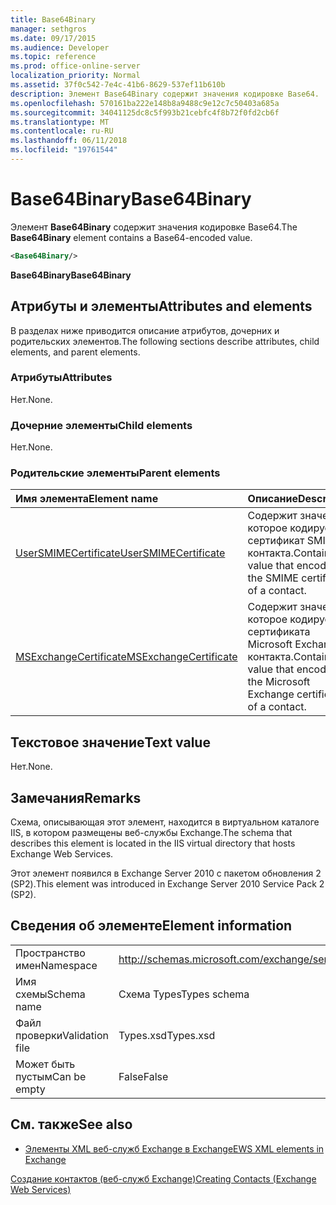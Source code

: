 ```yaml
---
title: Base64Binary
manager: sethgros
ms.date: 09/17/2015
ms.audience: Developer
ms.topic: reference
ms.prod: office-online-server
localization_priority: Normal
ms.assetid: 37f0c542-7e4c-41b6-8629-537ef11b610b
description: Элемент Base64Binary содержит значения кодировке Base64.
ms.openlocfilehash: 570161ba222e148b8a9488c9e12c7c50403a685a
ms.sourcegitcommit: 34041125dc8c5f993b21cebfc4f8b72f0fd2cb6f
ms.translationtype: MT
ms.contentlocale: ru-RU
ms.lasthandoff: 06/11/2018
ms.locfileid: "19761544"
---
```

# <a name="base64binary"></a><span data-ttu-id="66a32-103">Base64Binary</span><span class="sxs-lookup"><span data-stu-id="66a32-103">Base64Binary</span></span>

<span data-ttu-id="66a32-104">Элемент **Base64Binary** содержит значения кодировке Base64.</span><span class="sxs-lookup"><span data-stu-id="66a32-104">The **Base64Binary** element contains a Base64-encoded value.</span></span> 
  
```XML
<Base64Binary/>
```

 <span data-ttu-id="66a32-105">**Base64Binary**</span><span class="sxs-lookup"><span data-stu-id="66a32-105">**Base64Binary**</span></span>
## <a name="attributes-and-elements"></a><span data-ttu-id="66a32-106">Атрибуты и элементы</span><span class="sxs-lookup"><span data-stu-id="66a32-106">Attributes and elements</span></span>

<span data-ttu-id="66a32-107">В разделах ниже приводится описание атрибутов, дочерних и родительских элементов.</span><span class="sxs-lookup"><span data-stu-id="66a32-107">The following sections describe attributes, child elements, and parent elements.</span></span>
  
### <a name="attributes"></a><span data-ttu-id="66a32-108">Атрибуты</span><span class="sxs-lookup"><span data-stu-id="66a32-108">Attributes</span></span>

<span data-ttu-id="66a32-109">Нет.</span><span class="sxs-lookup"><span data-stu-id="66a32-109">None.</span></span>
  
### <a name="child-elements"></a><span data-ttu-id="66a32-110">Дочерние элементы</span><span class="sxs-lookup"><span data-stu-id="66a32-110">Child elements</span></span>

<span data-ttu-id="66a32-111">Нет.</span><span class="sxs-lookup"><span data-stu-id="66a32-111">None.</span></span>
  
### <a name="parent-elements"></a><span data-ttu-id="66a32-112">Родительские элементы</span><span class="sxs-lookup"><span data-stu-id="66a32-112">Parent elements</span></span>

|<span data-ttu-id="66a32-113">**Имя элемента**</span><span class="sxs-lookup"><span data-stu-id="66a32-113">**Element name**</span></span>|<span data-ttu-id="66a32-114">**Описание**</span><span class="sxs-lookup"><span data-stu-id="66a32-114">**Description**</span></span>|
|:-----|:-----|
|[<span data-ttu-id="66a32-115">UserSMIMECertificate</span><span class="sxs-lookup"><span data-stu-id="66a32-115">UserSMIMECertificate</span></span>](usersmimecertificate.md) <br/> |<span data-ttu-id="66a32-116">Содержит значение, которое кодирует сертификат SMIME контакта.</span><span class="sxs-lookup"><span data-stu-id="66a32-116">Contains a value that encodes the SMIME certificate of a contact.</span></span>  <br/> |
|[<span data-ttu-id="66a32-117">MSExchangeCertificate</span><span class="sxs-lookup"><span data-stu-id="66a32-117">MSExchangeCertificate</span></span>](msexchangecertificate.md) <br/> |<span data-ttu-id="66a32-118">Содержит значение, которое кодирует сертификата Microsoft Exchange контакта.</span><span class="sxs-lookup"><span data-stu-id="66a32-118">Contains a value that encodes the Microsoft Exchange certificate of a contact.</span></span>  <br/> |
   
## <a name="text-value"></a><span data-ttu-id="66a32-119">Текстовое значение</span><span class="sxs-lookup"><span data-stu-id="66a32-119">Text value</span></span>

<span data-ttu-id="66a32-120">Нет.</span><span class="sxs-lookup"><span data-stu-id="66a32-120">None.</span></span>
  
## <a name="remarks"></a><span data-ttu-id="66a32-121">Замечания</span><span class="sxs-lookup"><span data-stu-id="66a32-121">Remarks</span></span>

<span data-ttu-id="66a32-122">Схема, описывающая этот элемент, находится в виртуальном каталоге IIS, в котором размещены веб-службы Exchange.</span><span class="sxs-lookup"><span data-stu-id="66a32-122">The schema that describes this element is located in the IIS virtual directory that hosts Exchange Web Services.</span></span>
  
<span data-ttu-id="66a32-123">Этот элемент появился в Exchange Server 2010 с пакетом обновления 2 (SP2).</span><span class="sxs-lookup"><span data-stu-id="66a32-123">This element was introduced in Exchange Server 2010 Service Pack 2 (SP2).</span></span>
  
## <a name="element-information"></a><span data-ttu-id="66a32-124">Сведения об элементе</span><span class="sxs-lookup"><span data-stu-id="66a32-124">Element information</span></span>

|||
|:-----|:-----|
|<span data-ttu-id="66a32-125">Пространство имен</span><span class="sxs-lookup"><span data-stu-id="66a32-125">Namespace</span></span>  <br/> |http://schemas.microsoft.com/exchange/services/2006/types  <br/> |
|<span data-ttu-id="66a32-126">Имя схемы</span><span class="sxs-lookup"><span data-stu-id="66a32-126">Schema name</span></span>  <br/> |<span data-ttu-id="66a32-127">Схема Types</span><span class="sxs-lookup"><span data-stu-id="66a32-127">Types schema</span></span>  <br/> |
|<span data-ttu-id="66a32-128">Файл проверки</span><span class="sxs-lookup"><span data-stu-id="66a32-128">Validation file</span></span>  <br/> |<span data-ttu-id="66a32-129">Types.xsd</span><span class="sxs-lookup"><span data-stu-id="66a32-129">Types.xsd</span></span>  <br/> |
|<span data-ttu-id="66a32-130">Может быть пустым</span><span class="sxs-lookup"><span data-stu-id="66a32-130">Can be empty</span></span>  <br/> |<span data-ttu-id="66a32-131">False</span><span class="sxs-lookup"><span data-stu-id="66a32-131">False</span></span>  <br/> |
   
## <a name="see-also"></a><span data-ttu-id="66a32-132">См. также</span><span class="sxs-lookup"><span data-stu-id="66a32-132">See also</span></span>



- [<span data-ttu-id="66a32-133">Элементы XML веб-служб Exchange в Exchange</span><span class="sxs-lookup"><span data-stu-id="66a32-133">EWS XML elements in Exchange</span></span>](ews-xml-elements-in-exchange.md)


[<span data-ttu-id="66a32-134">Создание контактов (веб-служб Exchange)</span><span class="sxs-lookup"><span data-stu-id="66a32-134">Creating Contacts (Exchange Web Services)</span></span>](http://msdn.microsoft.com/library/4845917e-70d1-481c-bbd7-011ec6571789%28Office.15%29.aspx)

